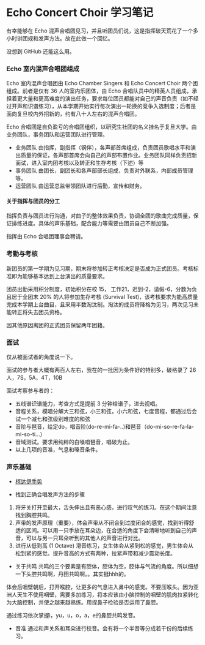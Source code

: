# Echo Concert Choir 学习笔记

有幸能够在 Echo 混声合唱团见习，并且听团员们说，这是指挥破天荒花了一个多小时讲团规和发声方法。故在此做一个回忆。

没想到 GitHub 还能这么用。

### Echo 室内混声合唱团组成

Echo 室内混声合唱团由 Echo Chamber Singers 和 Echo Concert Choir 两个团组成。前者是仅有 36 人的室内乐团体，由 Echo 合唱队员中的精英人员组成，承担着更大量和更高难度的演出任务，要求每位团员都能对自己的声音负责（如不经过开声和识谱练习），从本学期开始实行每次演出一轮换的竞争入选制度；后者是面向复旦校内外招新的，约有八十人左右的混声合唱团。

Echo 合唱团是自负盈亏的合唱团组织，以研究生社团的名义挂名于复旦大学。由业务团队，事务团队和运营团队进行管理。

- 业务团队
由指挥，副指挥（钢伴），各声部首席组成，负责团员歌唱水平和演出质量的保证，各声部首席会向自己的声部布置作业。业务团队同样负责招新面试，进入室内团考核以及转正和生存考核（下述）等
- 事务团队
由团长，副团长和各声部部长组成，负责对外联系，内部成员管理等。
- 运营团队
由运营总监带领团队进行后勤，宣传和财务。

#### 关于指挥与团员的分工
指挥负责与团员进行沟通，对曲子的整体效果负责，协调全团的歌曲完成质量，保证排练进度。具体的声乐基础，配合能力等需要由团员自己不断加强。

指挥由 Echo 合唱团理事会聘请。


### 考勤与考核
新团员的第一学期为见习期，期末将参加转正考核决定是否成为正式团员。考核标准即为能够基本达到上台演出的质量要求。

团员出勤采用积分制度，初始积分在校 15， 工作21，迟到-2，请假-6，分数为负且居于全团末 20% 的人将参加生存考核 (Survival Test)，该考核要求为能高质量完成本学期上台曲目，且采用半数淘汰制。淘汰的成员将降格为见习，两次见习未能转正将失去团员资格。

因其他原因离团的正式团员保留两年团籍。

### 面试
仅从被面试者的角度说一下。

面试的参与者大概有两百人左右，我在的一批因为条件好的特别多，破格录了 26 人，7S，5A，4T，10B

面试考察参与者的：
- 五线谱识谱能力，考查方式是提前 3 分钟给谱子，进去视唱。
- 音程关系，模唱分解大三和弦，小三和弦，小六和弦，七度音程，都通过后会试一个减七和弦级别难度的和弦
- 音阶与琶音，给定do，唱音阶(do-re-mi-fa-..)和琶音（do-mi-so-re-fa-la-mi-so-ti...）
- 音域测试。要求用纯粹的白嗓唱琶音，唱破为止。
- 以上几项的音准，气息和嗓音条件。


### 声乐基础

- [柯达伊手势](http://www.360doc.com/content/15/0304/02/4955206_452367442.shtml)

- 找到正确合唱发声方法的步骤

1. 将牙关打开至最大，舌头伸出且有恶心感，进行叹气的练习。在这个期间注意找到胸腔共鸣。
2. 声带的发声原理（重要），体会声带从不闭合到过度闭合的感觉，找到听得舒适的区间。可以用一只手放在耳朵边，在合适的角度下会清晰地听到自己的声音，可以与另一只耳朵听到的其他人的声音进行对比。
3. 进行从低到高 (1 Octave) 滑音练习，女生体会从紧到松的感觉，男生体会从松到紧的感觉。提升音高的方式有两种，拉紧声带和减少震动长度。

- 关于共鸣
共鸣的三个要素是有腔体，腔体为空，腔体与气流的角度。所以细想一下头腔共鸣啊，丹田共鸣啊。。其实挺hhh的。

体会后咽壁朝后，打开喉腔，让更多的气息进入鼻中的感觉。不要压喉头。因为亚洲人天生不使用咽壁，需要多加练习，将本应该由小脑控制的咽壁的肌肉拉紧转化为大脑控制，并使之越来越熟练。用捏鼻子检验是否运用了鼻腔。

通过练习依次掌握i，yu，u，o，a，e的鼻腔共鸣发音。

- 音准
通过和声关系和耳朵进行校音。会有将一个半音等分成若干份的后续练习。


